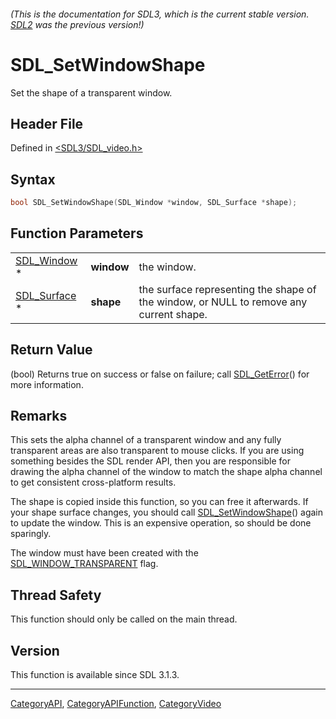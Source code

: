 ###### (This is the documentation for SDL3, which is the current stable version. [SDL2](https://wiki.libsdl.org/SDL2/) was the previous version!)
# SDL_SetWindowShape

Set the shape of a transparent window.

## Header File

Defined in [<SDL3/SDL_video.h>](https://github.com/libsdl-org/SDL/blob/main/include/SDL3/SDL_video.h)

## Syntax

```c
bool SDL_SetWindowShape(SDL_Window *window, SDL_Surface *shape);
```

## Function Parameters

|                              |            |                                                                                        |
| ---------------------------- | ---------- | -------------------------------------------------------------------------------------- |
| [SDL_Window](SDL_Window) *   | **window** | the window.                                                                            |
| [SDL_Surface](SDL_Surface) * | **shape**  | the surface representing the shape of the window, or NULL to remove any current shape. |

## Return Value

(bool) Returns true on success or false on failure; call
[SDL_GetError](SDL_GetError)() for more information.

## Remarks

This sets the alpha channel of a transparent window and any fully
transparent areas are also transparent to mouse clicks. If you are using
something besides the SDL render API, then you are responsible for drawing
the alpha channel of the window to match the shape alpha channel to get
consistent cross-platform results.

The shape is copied inside this function, so you can free it afterwards. If
your shape surface changes, you should call
[SDL_SetWindowShape](SDL_SetWindowShape)() again to update the window. This
is an expensive operation, so should be done sparingly.

The window must have been created with the
[SDL_WINDOW_TRANSPARENT](SDL_WINDOW_TRANSPARENT) flag.

## Thread Safety

This function should only be called on the main thread.

## Version

This function is available since SDL 3.1.3.

----
[CategoryAPI](CategoryAPI), [CategoryAPIFunction](CategoryAPIFunction), [CategoryVideo](CategoryVideo)


